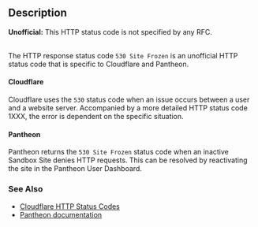 ## Description

<aside class="warning"><strong>Unofficial:</strong> This HTTP status code is not specified by any RFC.</aside><br>

The HTTP response status code `530 Site Frozen` is an unofficial HTTP status code that is specific to Cloudflare and Pantheon.

#### Cloudflare

Cloudflare uses the `530` status code when an issue occurs between a user and a website server. Accompanied by a more detailed HTTP status code 1XXX, the error is dependent on the specific situation.

#### Pantheon

Pantheon returns the `530 Site Frozen` status code when an inactive Sandbox Site denies HTTP requests. This can be resolved by reactivating the site in the Pantheon User Dashboard.

### See Also
- [Cloudflare HTTP Status Codes](https://developers.cloudflare.com/support/troubleshooting/http-status-codes/http-status-codes/)
- [Pantheon documentation](https://pantheon.io/docs)